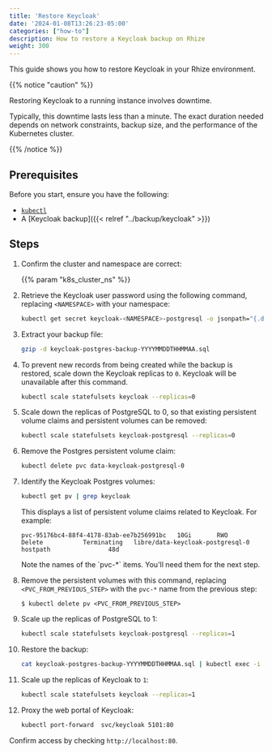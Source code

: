 ```yaml
---
title: 'Restore Keycloak'
date: '2024-01-08T13:26:23-05:00'
categories: ["how-to"]
description: How to restore a Keycloak backup on Rhize
weight: 300
---
```


This guide shows you how to restore Keycloak in your Rhize environment.

{{% notice "caution" %}}

Restoring Keycloak to a running instance involves downtime.

Typically, this downtime lasts less than a minute. The exact duration needed depends on network constraints, backup size, and the performance of the Kubernetes cluster.

{{% /notice %}}

## Prerequisites

Before you start, ensure you have the following:

- [`kubectl`](https://kubernetes.io/docs/tasks/tools/)
- A [Keycloak backup]({{< relref "../backup/keycloak" >}})

## Steps

1. Confirm the cluster and namespace are correct:

    {{% param "k8s_cluster_ns" %}}

1. Retrieve the Keycloak user password using the following command, replacing `<NAMESPACE>` with your namespace:

    ```bash
    kubectl get secret keycloak-<NAMESPACE>-postgresql -o jsonpath="{.data.postgres-password}" | base64 --decode
    ```

1. Extract your backup file:

    ```bash
    gzip -d keycloak-postgres-backup-YYYYMMDDTHHMMAA.sql
    ```

1.  To prevent new records from being created while the backup is restored, scale down the Keycloak replicas to `0`. Keycloak will be unavailable after this command.

    ```bash
    kubectl scale statefulsets keycloak --replicas=0
    ```

1. Scale down the replicas of PostgreSQL to 0, so that existing persistent volume claims and persistent volumes can be removed:

    ```bash
    kubectl scale statefulsets keycloak-postgresql --replicas=0
    ```

1. Remove the Postgres persistent volume claim:

    ```bash
    kubectl delete pvc data-keycloak-postgresql-0
    ```

1. Identify the Keycloak Postgres volumes:

    ```bash
    kubectl get pv | grep keycloak
    ```

    This displays a list of persistent volume claims related to Keycloak. For example:

    ```
    pvc-95176bc4-88f4-4178-83ab-ee7b256991bc   10Gi       RWO            Delete           Terminating   libre/data-keycloak-postgresql-0   hostpath                48d
    ```

    Note the names of the ´pvc-*` items. You'll need them for the next step.

1. Remove the persistent volumes with this command,  replacing `<PVC_FROM_PREVIOUS_STEP>` with the `pvc-*` name  from the previous step:

    ```
    $ kubectl delete pv <PVC_FROM_PREVIOUS_STEP>
    ```

1. Scale up the replicas of PostgreSQL to 1:

    ```bash
    kubectl scale statefulsets keycloak-postgresql --replicas=1
    ```

1. Restore the backup:
     
     ```bash
     cat keycloak-postgres-backup-YYYYMMDDTHHMMAA.sql | kubectl exec -i keycloak-postgresql-0 -- psql postgresql://postgres:<your-postgres-password>@localhost:5432 -U postgres
     ```

1. Scale up the replicas of Keycloak to `1`:

    ```bash
    kubectl scale statefulsets keycloak --replicas=1
    ```

1. Proxy the web portal of Keycloak:

    ```bash
    kubectl port-forward  svc/keycloak 5101:80
    ```
  

Confirm access by checking `http://localhost:80`.
